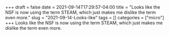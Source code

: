 +++draft = falsedate = 2021-09-14T17:29:57-04:00title = "Looks like the NSF is now using the term STEAM, which just makes me dislike the term even more."slug = "2021-09-14-Looks-like"tags = []categories = ["micro"]+++Looks like the NSF is now using the term STEAM, which just makes me dislike the term even more.